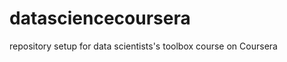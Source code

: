 datasciencecoursera
===================

repository setup for data scientists's toolbox course on Coursera
